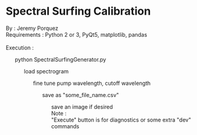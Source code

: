 # Spectral Surfing Calibration
By : Jeremy Porquez <br>
Requirements : Python 2 or 3, PyQt5, matplotlib, pandas <br>
<br>
Execution : <br>
<ol> python SpectralSurfingGenerator.py
<ol> load spectrogram
<ol> fine tune pump wavelength, cutoff wavelength
<ol> save as "some_file_name.csv"
<ol> save an image if desired
<br>
Note : <br>
  "Execute" button is for diagnostics or some extra "dev" commands
